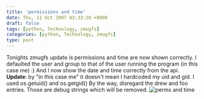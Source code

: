 ```yaml
---
title: 'permissions and time'
date: Thu, 11 Oct 2007 03:33:28 +0000
draft: false
tags: [python, Technology, zmugfs]
categories: [python, Technology, zmugfs]
type: post
---
```


Tonights zmugfs update is permissions and time are now shown correctly. I defaulted the user and group to that of the user running the program (in this case me) :) And I now show the date and time correctly from the api. **Update**: by "in this case me" it doesn't mean I hardcoded my uid and gid. I used os.getuid() and os.getgid() By the way, disregard the drew and foo entries. Those are debug strings which will be removed. ![perms and time](http://zeusville.files.wordpress.com/2007/10/zmugfs_perm_time.png)